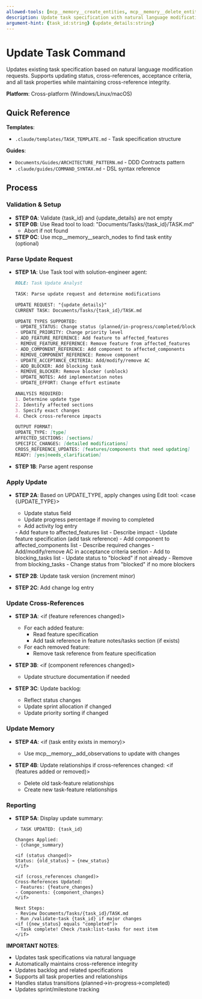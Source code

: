 ```yaml
---
allowed-tools: [mcp__memory__create_entities, mcp__memory__delete_entities, mcp__memory__create_relations, mcp__memory__delete_relations, mcp__memory__add_observations, mcp__memory__delete_observations, mcp__memory__read_graph, mcp__memory__search_nodes, mcp__memory__open_nodes, Task, Read, Write, Edit, Glob, Bash, TodoWrite]
description: Update task specification with natural language modification requests
argument-hint: {task_id:string} {update_details:string}
---
```


# Update Task Command

Updates existing task specification based on natural language modification requests. Supports updating status, cross-references, acceptance criteria, and all task properties while maintaining cross-reference integrity.

**Platform**: Cross-platform (Windows/Linux/macOS)

## Quick Reference

**Templates**:
- `.claude/templates/TASK_TEMPLATE.md` - Task specification structure

**Guides**:
- `Documents/Guides/ARCHITECTURE_PATTERN.md` - DDD Contracts pattern
- `.claude/guides/COMMAND_SYNTAX.md` - DSL syntax reference

## Process

### Validation & Setup

- **STEP 0A**: Validate {task_id} and {update_details} are not empty
- **STEP 0B**: Use Read tool to load: "Documents/Tasks/{task_id}/TASK.md"
  - Abort if not found
- **STEP 0C**: Use mcp__memory__search_nodes to find task entity (optional)

### Parse Update Request

- **STEP 1A**: Use Task tool with solution-engineer agent:
  ```markdown
  ROLE: Task Update Analyst

  TASK: Parse update request and determine modifications

  UPDATE REQUEST: "{update_details}"
  CURRENT TASK: Documents/Tasks/{task_id}/TASK.md

  UPDATE TYPES SUPPORTED:
  - UPDATE_STATUS: Change status (planned/in-progress/completed/blocked)
  - UPDATE_PRIORITY: Change priority level
  - ADD_FEATURE_REFERENCE: Add feature to affected_features
  - REMOVE_FEATURE_REFERENCE: Remove feature from affected_features
  - ADD_COMPONENT_REFERENCE: Add component to affected_components
  - REMOVE_COMPONENT_REFERENCE: Remove component
  - UPDATE_ACCEPTANCE_CRITERIA: Add/modify/remove AC
  - ADD_BLOCKER: Add blocking task
  - REMOVE_BLOCKER: Remove blocker (unblock)
  - UPDATE_NOTES: Add implementation notes
  - UPDATE_EFFORT: Change effort estimate

  ANALYSIS REQUIRED:
  1. Determine update type
  2. Identify affected sections
  3. Specify exact changes
  4. Check cross-reference impacts

  OUTPUT FORMAT:
  UPDATE_TYPE: [type]
  AFFECTED_SECTIONS: [sections]
  SPECIFIC_CHANGES: [detailed modifications]
  CROSS_REFERENCE_UPDATES: [features/components that need updating]
  READY: [yes|needs_clarification]
  ```

- **STEP 1B**: Parse agent response

### Apply Update

- **STEP 2A**: Based on UPDATE_TYPE, apply changes using Edit tool:
  <case {UPDATE_TYPE}>
  <is UPDATE_STATUS>
    - Update status field
    - Update progress percentage if moving to completed
    - Add activity log entry
  </is>
  <is ADD_FEATURE_REFERENCE>
    - Add feature to affected_features list
    - Describe impact
    - Update feature specification (add task reference)
  </is>
  <is ADD_COMPONENT_REFERENCE>
    - Add component to affected_components list
    - Describe required changes
  </is>
  <is UPDATE_ACCEPTANCE_CRITERIA>
    - Add/modify/remove AC in acceptance criteria section
  </is>
  <is ADD_BLOCKER>
    - Add to blocking_tasks list
    - Update status to "blocked" if not already
  </is>
  <is REMOVE_BLOCKER>
    - Remove from blocking_tasks
    - Change status from "blocked" if no more blockers
  </is>
  </case>

- **STEP 2B**: Update task version (increment minor)
- **STEP 2C**: Add change log entry

### Update Cross-References

- **STEP 3A**:
  <if (feature references changed)>
  - For each added feature:
    - Read feature specification
    - Add task reference in feature notes/tasks section (if exists)
  - For each removed feature:
    - Remove task reference from feature specification
  </if>

- **STEP 3B**:
  <if (component references changed)>
  - Update structure documentation if needed
  </if>

- **STEP 3C**: Update backlog:
  - Reflect status changes
  - Update sprint allocation if changed
  - Update priority sorting if changed

### Update Memory

- **STEP 4A**:
  <if (task entity exists in memory)>
  - Use mcp__memory__add_observations to update with changes
  </if>

- **STEP 4B**: Update relationships if cross-references changed:
  <if (features added or removed)>
  - Delete old task-feature relationships
  - Create new task-feature relationships
  </if>

### Reporting

- **STEP 5A**: Display update summary:
  ```
  ✓ TASK UPDATED: {task_id}

  Changes Applied:
  - {change_summary}

  <if (status changed)>
  Status: {old_status} → {new_status}
  </if>

  <if (cross_references changed)>
  Cross-References Updated:
  - Features: {feature_changes}
  - Components: {component_changes}
  </if>

  Next Steps:
  - Review Documents/Tasks/{task_id}/TASK.md
  - Run /validate-task {task_id} if major changes
  <if ({new_status} equals "completed")>
  - Task complete! Check /task:list-tasks for next item
  </if>
  ```

**IMPORTANT NOTES**:
- Updates task specifications via natural language
- Automatically maintains cross-reference integrity
- Updates backlog and related specifications
- Supports all task properties and relationships
- Handles status transitions (planned→in-progress→completed)
- Updates sprint/milestone tracking
